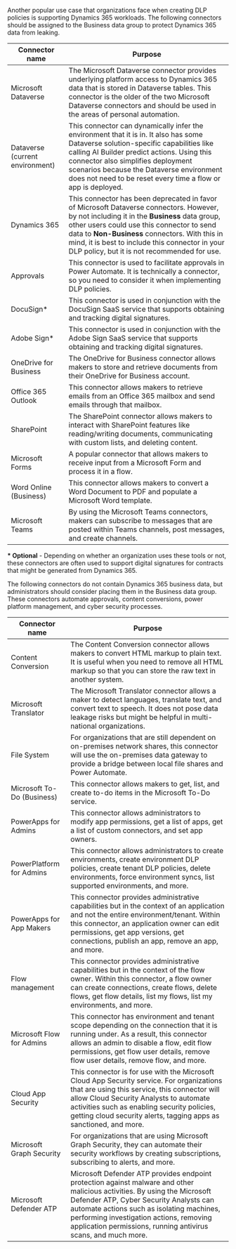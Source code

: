 Another popular use case that organizations face when creating DLP policies is supporting Dynamics 365 workloads. The following connectors should be assigned to the Business data group to protect Dynamics 365 data from leaking.

|     Connector name                       |     Purpose                                                                                                                                                                                                                                                                                                                                           |
|------------------------------------------|-------------------------------------------------------------------------------------------------------------------------------------------------------------------------------------------------------------------------------------------------------------------------------------------------------------------------------------------------------|
|     Microsoft Dataverse                  |     The Microsoft   Dataverse connector provides underlying platform access to Dynamics 365 data   that is stored in Dataverse tables. This connector is the older of the two Microsoft   Dataverse connectors and should be used in the areas of personal automation.                                                                                |
|     Dataverse (current   environment)    |     This connector can   dynamically infer the environment that it is in. It also has some Dataverse   solution-specific capabilities like calling AI Builder predict actions. Using   this connector also simplifies deployment scenarios because the Dataverse   environment does not need to be reset every time a flow or app is deployed.        |
|     Dynamics 365                         |     This connector has   been deprecated in favor of Microsoft Dataverse connectors. However, by not   including it in the **Business** data group, other users could use this   connector to send data to **Non-Business** connectors. With this in mind,   it is best to include this connector in your DLP policy, but it is not   recommended for use.    |
|     Approvals                            |     This connector is used   to facilitate approvals in Power Automate. It is technically a connector, so   you need to consider it when implementing DLP policies.                                                                                                                                                                                   |
|     DocuSign*                            |     This connector is used   in conjunction with the DocuSign SaaS service that supports obtaining and   tracking digital signatures.                                                                                                                                                                                                                 |
|     Adobe Sign*                          |     This connector is used   in conjunction with the Adobe Sign SaaS service that supports obtaining and   tracking digital signatures.                                                                                                                                                                                                               |
|     OneDrive for Business                |     The OneDrive for   Business connector allows makers to store and retrieve documents from their   OneDrive for Business account.                                                                                                                                                                                                                   |
|     Office 365 Outlook                   |     This connector allows   makers to retrieve emails from an Office 365 mailbox and send emails through   that mailbox.                                                                                                                                                                                                                              |
|     SharePoint                           |     The SharePoint   connector allows makers to interact with SharePoint features like   reading/writing documents, communicating with custom lists, and deleting   content.                                                                                                                                                                          |
|     Microsoft Forms                      |     A popular connector   that allows makers to receive input from a Microsoft Form and process it in a   flow.                                                                                                                                                                                                                                       |
|     Word Online (Business)               |     This connector allows   makers to convert a Word Document to PDF and populate a Microsoft Word   template.                                                                                                                                                                                                                                        |
|     Microsoft Teams                      |     By using the Microsoft   Teams connectors, makers can subscribe to messages that are posted within   Teams channels, post messages, and create channels.                                                                                                                                                                                          |

**\* Optional** - Depending on whether an organization uses these tools or not, these connectors are often used to support digital signatures for contracts that might be generated from Dynamics 365.

The following connectors do not contain Dynamics 365 business data, but administrators should consider placing them in the Business data group. These connectors automate approvals, content conversions, power platform management, and cyber security processes.

|     Connector name                  |     Purpose                                                                                                                                                                                                                                                                                                                                  |
|-------------------------------------|----------------------------------------------------------------------------------------------------------------------------------------------------------------------------------------------------------------------------------------------------------------------------------------------------------------------------------------------|
|     Content Conversion              |     The Content Conversion   connector allows makers to convert HTML markup to plain text. It is useful   when you need to remove all HTML markup so that you can store the raw text in   another system.                                                                                                                                    |
|     Microsoft Translator            |     The Microsoft   Translator connector allows a maker to detect languages, translate text, and   convert text to speech. It does not pose data leakage risks but might be   helpful in multi-national organizations.                                                                                                                       |
|     File System                     |     For organizations that   are still dependent on on-premises network shares, this connector will use the   on-premises data gateway to provide a bridge between local file shares and   Power Automate.                                                                                                                                   |
|     Microsoft To-Do   (Business)    |     This connector allows   makers to get, list, and create to-do items in the Microsoft To-Do service.                                                                                                                                                                                                                                      |
|     PowerApps for Admins            |     This connector allows   administrators to modify app permissions, get a list of apps, get a list of   custom connectors, and set app owners.                                                                                                                                                                                             |
|     PowerPlatform for   Admins      |     This connector allows   administrators to create environments, create environment DLP policies,   create tenant DLP policies, delete environments, force environment syncs,   list supported environments, and more.                                                                                                                     |
|     PowerApps for App   Makers      |     This connector   provides administrative capabilities but in the context of an application and   not the entire environment/tenant. Within this connector, an application   owner can edit permissions, get app versions, get connections, publish an   app, remove an app, and more.                                                    |
|     Flow management                 |     This connector   provides administrative capabilities but in the context of the flow owner.   Within this connector, a flow owner can create connections, create flows,   delete flows, get flow details, list my flows, list my environments, and   more.                                                                               |
|     Microsoft Flow for   Admins     |     This connector has   environment and tenant scope depending on the connection that it is running   under. As a result, this connector allows an admin to disable a flow, edit   flow permissions, get flow user details, remove flow user details, remove   flow, and more.                                                              |
|     Cloud App Security              |     This connector is for   use with the Microsoft Cloud App Security service. For organizations that are   using this service, this connector will allow Cloud Security Analysts to   automate activities such as enabling security policies, getting cloud   security alerts, tagging apps as sanctioned, and more.                        |
|     Microsoft Graph   Security      |     For organizations that   are using Microsoft Graph Security, they can automate their security   workflows by creating subscriptions, subscribing to alerts, and more.                                                                                                                                                                    |
|     Microsoft Defender ATP          |     Microsoft Defender ATP   provides endpoint protection against malware and other malicious activities.   By using the Microsoft Defender ATP, Cyber Security Analysts can automate   actions such as isolating machines, performing investigation actions,   removing application permissions, running antivirus scans, and much more.    |

